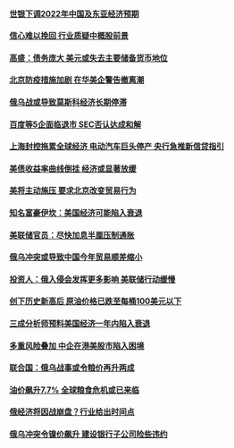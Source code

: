 #### [世银下调2022年中国及东亚经济预期](../pages/soh7/609482.md?t=04060806) 
#### [信心难以挽回 行业质疑中概股前景](../pages/soh7/609212.md?t=04060806) 
#### [高盛：债务庞大 美元或失去主要储备货币地位](../pages/soh7/608744.md?t=04060806) 
#### [北京防疫措施加剧 在华美企警告撤离潮](../pages/soh7/608504.md?t=04060806) 
#### [俄乌战或导致莫斯科经济长期停滞](../pages/soh7/608222.md?t=04060806) 
#### [百度等5企面临退市 SEC否认达成和解](../pages/soh7/608210.md?t=04060806) 
#### [上海封控拖累全球经济  电动汽车巨头停产  央行急推新信贷指引](../pages/soh7/607850.md?t=04060806) 
#### [美债收益率曲线倒挂 经济或显著放缓](../pages/soh7/607763.md?t=04060806) 
#### [美将主动施压 要求北京改变贸易行为](../pages/soh7/606629.md?t=04060806) 
#### [知名富豪伊坎：美国经济可能陷入衰退](../pages/soh7/605609.md?t=04060806) 
#### [美联储官员：尽快加息半厘压制通胀](../pages/soh7/604457.md?t=04060806) 
#### [俄乌冲突或导致中国今年贸易顺差缩小](../pages/soh7/604310.md?t=04060806) 
#### [投资人：俄入侵会发挥更多影响 美联储行动缓慢](../pages/soh7/604031.md?t=04060806) 
#### [创下历史新高后 原油价格已跌至每桶100美元以下](../pages/soh7/603722.md?t=04060806) 
#### [三成分析师预料美国经济一年内陷入衰退](../pages/soh7/603497.md?t=04060806) 
#### [多重风险叠加 中企在港美股市陷入困境](../pages/soh7/603344.md?t=04060806) 
#### [联合国：俄乌战事或令粮价再升两成](../pages/soh7/602366.md?t=04060806) 
#### [油价飙升7.7%   全球粮食危机或已来临](../pages/soh7/601249.md?t=04060806) 
#### [俄经济将因战崩盘？行业给出时间点](../pages/soh7/601033.md?t=04060806) 
#### [俄乌冲突令镍价飙升 建设银行子公司险些违约](../pages/soh7/601036.md?t=04060806) 
